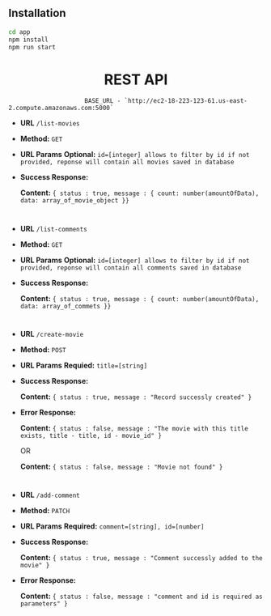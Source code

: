 ## Installation

```bash
cd app 
npm install
npm run start
```

<h1 align="center">REST API</h1>

                         BASE_URL - `http://ec2-18-223-123-61.us-east-2.compute.amazonaws.com:5000`

* **URL** `/list-movies`

* **Method:** `GET`
  
*  **URL Params** **Optional:** `id=[integer] allows to filter by id if not provided, reponse will contain all movies saved in database`

* **Success Response:**

    **Content:** `{ status : true, message : { count: number(amountOfData), data: array_of_movie_object }}`
#

* **URL** `/list-comments`

* **Method:** `GET`
  
*  **URL Params** **Optional:** `id=[integer] allows to filter by id if not provided, reponse will contain all comments saved in database`

* **Success Response:**

    **Content:** `{ status : true, message : { count: number(amountOfData), data: array_of_commets }}`
#

* **URL** `/create-movie`

* **Method:** `POST`
  
*  **URL Params** **Requied:** `title=[string]`

* **Success Response:**

    **Content:** `{ status : true, message : "Record successly created" }`
    
 * **Error Response:**

    **Content:** `{ status : false, message : "The movie with this title exists, title - title, id - movie_id" }`
    
    OR

    **Content:** `{ status : false, message : "Movie not found" }`
  
#

* **URL** `/add-comment`

* **Method:** `PATCH`
  
*  **URL Params** **Required:** `comment=[string], id=[number]`

* **Success Response:**

    **Content:** `{ status : true, message : "Comment successly added to the movie" }`
    
 * **Error Response:**

    **Content:** `{ status : false, message : "comment and id is required as parameters" }`
